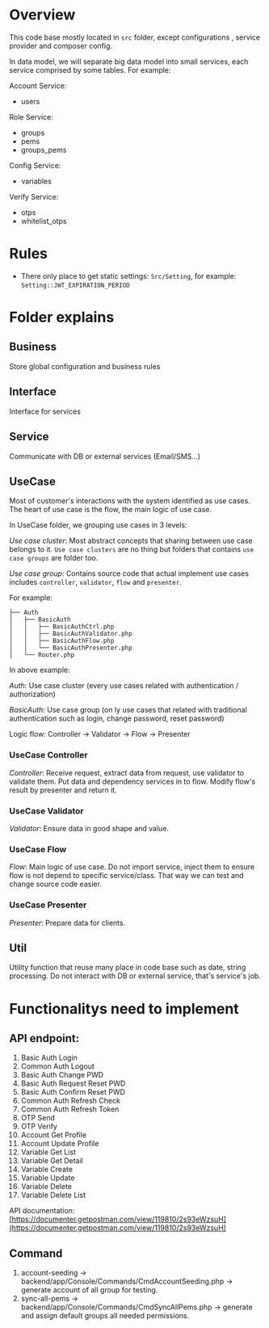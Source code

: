 # Overview

This code base mostly located in `src` folder, except configurations , service provider and composer config.

In data model, we will separate big data model into small services, each service comprised by some tables. For example:

Account Service:
 - users

Role Service:
- groups
- pems
- groups_pems

Config Service:
- variables

Verify Service:
- otps
- whitelist_otps

# Rules

- There only place to get static settings: `Src/Setting`, for example: `Setting::JWT_EXPIRATION_PERIOD`

# Folder explains

## Business

Store global configuration and business rules

## Interface

Interface for services

## Service

Communicate with DB or external services (Email/SMS...)

## UseCase

Most of customer's interactions with the system identified as use cases.
The heart of use case is the flow, the main logic of use case.

In UseCase folder, we grouping use cases in 3 levels:

*Use case cluster*: Most abstract concepts that sharing between use case belongs to it. `Use case clusters` are no thing but folders that contains `use case groups` are folder too.

*Use case group*: Contains source code that actual implement use cases includes `controller`, `validator`, `flow` and `presenter`.

For example:

```
├── Auth
│   ├── BasicAuth
│   │   ├── BasicAuthCtrl.php
│   │   ├── BasicAuthValidator.php
│   │   ├── BasicAuthFlow.php
│   │   └── BasicAuthPresenter.php
│   └── Router.php
```
In above example:

*Auth*: Use case cluster (every use cases related with authentication / authorization)

*BasicAuth*: Use case group (on ly use cases that related with traditional authentication such as login, change password, reset password)

Logic flow: Controller -> Validator -> Flow -> Presenter

### UseCase Controller

*Controller*: Receive request, extract data from request, use validator to validate them. Put data and dependency services in to flow. Modify flow's result by presenter and return it.

### UseCase Validator

*Validator*: Ensure data in good shape and value.

### UseCase Flow

*Flow*: Main logic of use case. Do not import service, inject them to ensure flow is not depend to specific service/class. That way we can test and change source code easier.

### UseCase Presenter

*Presenter*: Prepare data for clients.

## Util

Utility function that reuse many place in code base such as date, string processing.
Do not interact with DB or external service, that's service's job.

# Functionalitys need to implement

## API endpoint:

1. Basic Auth Login
2. Common Auth Logout
3. Basic Auth Change PWD
4. Basic Auth Request Reset PWD
5. Basic Auth Confirm Reset PWD
6. Common Auth Refresh Check
7. Common Auth Refresh Token
8. OTP Send
9. OTP Verify
10. Account Get Profile
11. Account Update Profile
12. Variable Get List
13. Variable Get Detail
14. Variable Create
15. Variable Update
16. Variable Delete
17. Variable Delete List

API documentation: [https://documenter.getpostman.com/view/119810/2s93eWzsuH](https://documenter.getpostman.com/view/119810/2s93eWzsuH)
## Command

1. account-seeding -> backend/app/Console/Commands/CmdAccountSeeding.php -> generate account of all group for testing.
2. sync-all-pems -> backend/app/Console/Commands/CmdSyncAllPems.php -> generate and assign default groups all needed permissions.
